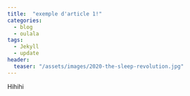 ```yaml
---
title:  "exemple d'article 1!"
categories:
  - blog
  - oulala
tags:
  - Jekyll
  - update
header:
  teaser: "/assets/images/2020-the-sleep-revolution.jpg"
---
```


Hihihi

<img src="{{ site.url }}{{ site.baseurl }}/assets/images/2020-the-sleep-revolution.jpg" alt="">
